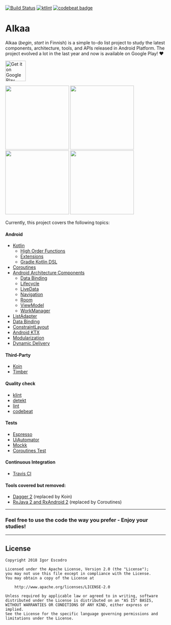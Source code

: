 [![Build Status](https://travis-ci.com/igorescodro/alkaa.svg?branch=master)](https://travis-ci.com/igorescodro/alkaa)
<a href="https://ktlint.github.io/"><img src="https://img.shields.io/badge/code%20style-%E2%9D%A4-FF4081.svg" alt="ktlint"></a>
<a href="https://codebeat.co/projects/github-com-igorescodro-alkaa-master"><img alt="codebeat badge" src="https://codebeat.co/badges/e742f8bf-2047-4a59-bdb4-14ed2b1d9d28" /></a>

# Alkaa

Alkaa (_begin_, _start_ in Finnish) is a simple to-do list project to study the latest components, architecture, tools, and APIs released in Android Platform. The project evolved a lot in the last year and now is available on Google Play! :heart:

<a href='https://play.google.com/store/apps/details?id=com.escodro.alkaa'><img alt='Get it on Google Play' src='https://play.google.com/intl/en_us/badges/images/generic/en_badge_web_generic.png' height=64/></a>

<img src="https://lh3.googleusercontent.com/sUz8bqzv3BpcasgcPxOm21m4GYvxPZshcJnSYzSIdvYT-GfBMyNpPZ09UDBGdbMg=w1920-h1006" width="200"> <img src="https://lh3.googleusercontent.com/v6d72SO8nWjglaHckIIKRcZvKPDkIobTaiTPsAeN09kXe0z0PbZIkoG-BJNvqdCZnvY=w1920-h1006" width="200"> <img src="https://lh3.googleusercontent.com/xo_3zfVO1azfV0erPqWc2MkCejbD5gfo-yBWzkImleonGFrS6L73cul9mloLeEo6xHmK=w1920-h1006" width="200"> <img src="https://lh3.googleusercontent.com/tNDbS4fDLazUHZ6LH5S4Pa5M-JXvUmTKIvQ5dxm4zLl852kh0_eaYS5m8GkjetimiXQ=w1920-h1006" width="200">

Currently, this project covers the following topics:

#### Android
- [Kotlin](https://kotlinlang.org)
  - [High Order Functions](https://kotlinlang.org/docs/reference/lambdas.html)
  - [Extensions](https://kotlinlang.org/docs/reference/extensions.html#extensions)
  - [Gradle Kotlin DSL](https://github.com/gradle/kotlin-dsl)
- [Coroutines](https://kotlin.github.io/kotlinx.coroutines/)
- [Android Architecture Components](https://developer.android.com/topic/libraries/architecture)
  - [Data Binding](https://developer.android.com/topic/libraries/data-binding)
  - [Lifecycle](https://developer.android.com/topic/libraries/architecture/lifecycle)
  - [LiveData](https://developer.android.com/topic/libraries/architecture/livedata)
  - [Navigation](https://developer.android.com/topic/libraries/architecture/navigation)
  - [Room](https://developer.android.com/topic/libraries/architecture/room)
  - [ViewModel](https://developer.android.com/topic/libraries/architecture/viewmodel)
  - [WorkManager](https://developer.android.com/topic/libraries/architecture/workmanager)
- [ListAdapter](https://developer.android.com/reference/android/support/v7/recyclerview/extensions/ListAdapter)  
- [Data Binding](https://developer.android.com/topic/libraries/data-binding/)
- [ConstraintLayout](https://developer.android.com/training/constraint-layout/)
- [Android KTX](https://developer.android.com/kotlin/ktx)
- [Modularization](https://www.youtube.com/watch?v=PZBg5DIzNww)
- [Dynamic Delivery](https://developer.android.com/studio/projects/dynamic-delivery)

#### Third-Party
- [Koin](https://insert-koin.io)
- [Timber](https://github.com/JakeWharton/timber)

#### Quality check
- [klint](https://github.com/shyiko/ktlint)
- [detekt](https://github.com/arturbosch/detekt)
- [lint](https://developer.android.com/studio/write/lint)
- [codebeat](https://codebeat.co)

#### Tests
- [Espresso](https://developer.android.com/training/testing/espresso/)
- [UiAutomator](https://developer.android.com/training/testing/ui-automator)
- [Mockk](https://github.com/mockk/mockk)
- [Coroutines Test](https://kotlin.github.io/kotlinx.coroutines/kotlinx-coroutines-test/)

#### Continuous Integration
- [Travis CI](https://travis-ci.org)

#### Tools covered but removed:
- [Dagger 2](https://google.github.io/dagger/) (replaced by Koin)
- [RxJava 2 and RxAndroid 2](https://github.com/ReactiveX/RxAndroid) (replaced by Coroutines)

---
### Feel free to use the code the way you prefer - Enjoy your studies!
---

## License
``` 
Copyright 2018 Igor Escodro

Licensed under the Apache License, Version 2.0 (the "License");
you may not use this file except in compliance with the License.
You may obtain a copy of the License at

    http://www.apache.org/licenses/LICENSE-2.0

Unless required by applicable law or agreed to in writing, software
distributed under the License is distributed on an "AS IS" BASIS,
WITHOUT WARRANTIES OR CONDITIONS OF ANY KIND, either express or implied.
See the License for the specific language governing permissions and
limitations under the License.
``` 
